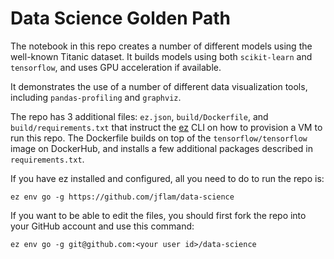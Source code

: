 # Data Science Golden Path

The notebook in this repo creates a number of different models using the
well-known Titanic dataset. It builds models using both `scikit-learn` and
`tensorflow`, and uses GPU acceleration if available.

It demonstrates the use of a number of different data visualization tools,
including `pandas-profiling` and `graphviz`. 

The repo has 3 additional files: `ez.json`, `build/Dockerfile`, and 
`build/requirements.txt` that instruct the [ez](https://github.com/jflam/ez)
CLI on how to provision a VM to run this repo. The Dockerfile builds on top
of the `tensorflow/tensorflow` image on DockerHub, and installs a few 
additional packages described in `requirements.txt`.

If you have ez installed and configured, all you need to do to run the repo 
is:

`ez env go -g https://github.com/jflam/data-science`

If you want to be able to edit the files, you should first fork the repo into
your GitHub account and use this command:

`ez env go -g git@github.com:<your user id>/data-science`
